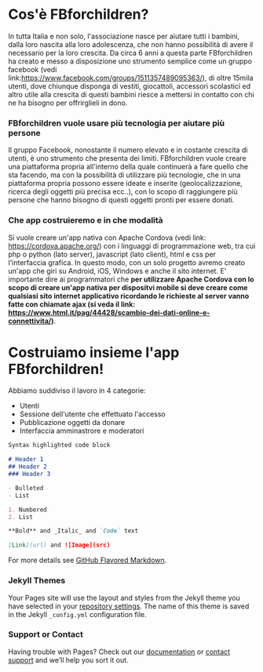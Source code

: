 # Cos'è FBforchildren?
In tutta Italia e non solo, l'associazione nasce per aiutare tutti i bambini, dalla loro nascita alla loro adolescenza, che non hanno possibilità di avere il necessario per la loro crescita. Da circa 6 anni a questa parte FBforchildren ha creato e messo a disposizione uno strumento semplice come un gruppo facebook (vedi link:https://www.facebook.com/groups/1511357489095363/), di oltre 15mila utenti, dove chiunque disponga di vestiti, giocattoli, accessori scolastici ed altro utile alla crescita di questi bambini riesce a mettersi in contatto con chi ne ha bisogno per offrirglieli in dono.

### FBforchildren vuole usare più tecnologia per aiutare più persone
Il gruppo Facebook, nonostante il numero elevato e in costante crescita di utenti, è uno strumento che presenta dei limiti. FBforchildren vuole creare una piattaforma propria all'interno della quale continuerà a fare quello che sta facendo, ma con la possibilità di utilizzare più tecnologie, che in una piattaforma propria possono essere ideate e inserite (geolocalizzazione, ricerca degli oggetti più precisa ecc..), con lo scopo di raggiungere più persone che hanno bisogno di questi oggetti pronti per essere donati.


### Che app costruieremo e in che modalità
Si vuole creare un'app nativa con Apache Cordova (vedi link: https://cordova.apache.org/) con i linguaggi di programmazione web, tra cui php o python (lato server), javascript (lato client), html e css per l'interfaccia grafica. In questo modo, con un solo progetto avremo creato un'app che giri su Android, iOS, Windows e anche il sito internet. E' importante dire ai programmatori che <strong>per utilizzare Apache Cordova con lo scopo di creare un'app nativa per dispositvi mobile si deve creare come qualsiasi sito internet applicativo ricordando le richieste al server vanno fatte con chiamate ajax (si veda il link: https://www.html.it/pag/44428/scambio-dei-dati-online-e-connettivita/)</strong>.

# Costruiamo insieme l'app FBforchildren!
Abbiamo suddiviso il lavoro in 4 categorie:
- Utenti
- Sessione dell'utente che effettuato l'accesso
- Pubblicazione oggetti da donare
- Interfaccia amminastrore e moderatori





```markdown
Syntax highlighted code block

# Header 1
## Header 2
### Header 3

- Bulleted
- List

1. Numbered
2. List

**Bold** and _Italic_ and `Code` text

[Link](url) and ![Image](src)
```

For more details see [GitHub Flavored Markdown](https://guides.github.com/features/mastering-markdown/).

### Jekyll Themes

Your Pages site will use the layout and styles from the Jekyll theme you have selected in your [repository settings](https://github.com/fbforchildren/FBforchildrenAPP/settings). The name of this theme is saved in the Jekyll `_config.yml` configuration file.

### Support or Contact

Having trouble with Pages? Check out our [documentation](https://help.github.com/categories/github-pages-basics/) or [contact support](https://github.com/contact) and we’ll help you sort it out.
